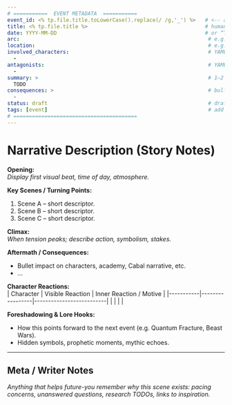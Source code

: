 ```yaml
---
# ===========  EVENT METADATA  ===========
event_id: <% tp.file.title.toLowerCase().replace(/ /g,'_') %>   # <-- auto-slug from file name
title: <% tp.file.title %>                                      # human-readable title
date: YYYY-MM-DD                                                # or “TBD”
arc:                                                             # e.g. Dimensional Bleed Onset
location:                                                        # e.g. Saint Radian Academy – Courtyard
involved_characters:                                             # YAML list
  - 
antagonists:                                                     # YAML list
  - 
summary: >                                                       # 1–2 sentence elevator pitch
  TODO
consequences: >                                                  # bullet list of ripple effects
  - 
status: draft                                                    # draft | complete | pending
tags: [event]                                                    # add more if you like
# ========================================
---
```


# Narrative Description (Story Notes)

**Opening:**  
_Display first visual beat, time of day, atmosphere._

**Key Scenes / Turning Points:**  
1. Scene A – short descriptor.  
2. Scene B – short descriptor.  
3. Scene C – short descriptor.

**Climax:**  
_When tension peaks; describe action, symbolism, stakes._

**Aftermath / Consequences:**  
- Bullet impact on characters, academy, Cabal narrative, etc.  
- …  

**Character Reactions:**  
| Character | Visible Reaction | Inner Reaction / Motive |
|-----------|-----------------|--------------------------|
|           |                 |                          |

**Foreshadowing & Lore Hooks:**  
- How this points forward to the next event (e.g. Quantum Fracture, Beast Wars).  
- Hidden symbols, prophetic moments, mythic echoes.  

---

## Meta / Writer Notes
_Anything that helps future-you remember why this scene exists: pacing concerns, unanswered questions, research TODOs, links to inspiration._